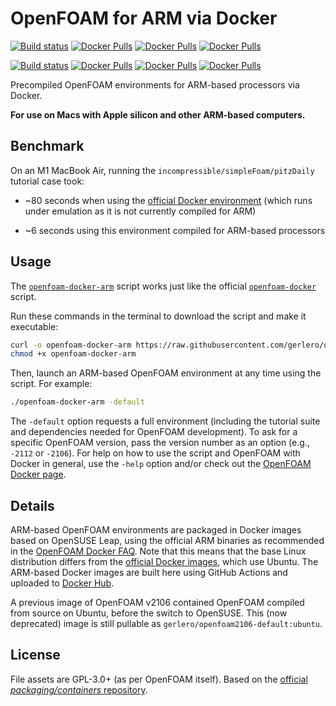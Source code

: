 # OpenFOAM for ARM via Docker

[![Build status](https://img.shields.io/github/workflow/status/gerlero/openfoam-docker-arm/build-push/v2112?label=v2112)](https://github.com/gerlero/openfoam-docker-arm/tree/v2112) 
[![Docker Pulls](https://img.shields.io/docker/pulls/gerlero/openfoam2112-run?label=run%20pulls)](https://hub.docker.com/r/gerlero/openfoam2112-run)
[![Docker Pulls](https://img.shields.io/docker/pulls/gerlero/openfoam2112-dev?label=dev%20pulls)](https://hub.docker.com/r/gerlero/openfoam2112-dev)
[![Docker Pulls](https://img.shields.io/docker/pulls/gerlero/openfoam2112-default?label=default%20pulls)](https://hub.docker.com/r/gerlero/openfoam2112-default)

[![Build status](https://img.shields.io/github/workflow/status/gerlero/openfoam-docker-arm/build-push/v2106?label=v2106)](https://github.com/gerlero/openfoam-docker-arm/tree/v2106) 
[![Docker Pulls](https://img.shields.io/docker/pulls/gerlero/openfoam2106-run?label=run%20pulls)](https://hub.docker.com/r/gerlero/openfoam2106-run)
[![Docker Pulls](https://img.shields.io/docker/pulls/gerlero/openfoam2106-dev?label=dev%20pulls)](https://hub.docker.com/r/gerlero/openfoam2106-dev)
[![Docker Pulls](https://img.shields.io/docker/pulls/gerlero/openfoam2106-default?label=default%20pulls)](https://hub.docker.com/r/gerlero/openfoam2106-default)


Precompiled OpenFOAM environments for ARM-based processors via Docker.

**For use on Macs with Apple silicon and other ARM-based computers.**

## Benchmark

On an M1 MacBook Air, running the `incompressible/simpleFoam/pitzDaily` tutorial case took:

* ~80 seconds when using the [official Docker environment](https://develop.openfoam.com/Development/openfoam/-/wikis/precompiled/docker) (which runs under emulation as it is not currently compiled for ARM)

* ~6 seconds using this environment compiled for ARM-based processors

## Usage

The [`openfoam-docker-arm`](openfoam-docker-arm) script works just like the official [`openfoam-docker`](https://develop.openfoam.com/packaging/containers/-/blob/main/openfoam-docker) script.

Run these commands in the terminal to download the script and make it executable:

```sh
curl -o openfoam-docker-arm https://raw.githubusercontent.com/gerlero/openfoam-docker-arm/main/openfoam-docker-arm
chmod +x openfoam-docker-arm
```

Then, launch an ARM-based OpenFOAM environment at any time using the script. For example:

```sh
./openfoam-docker-arm -default
```

The `-default` option requests a full environment (including the tutorial suite and dependencies needed for OpenFOAM development). To ask for a specific OpenFOAM version, pass the version number as an option (e.g., `-2112` or `-2106`). For help on how to use the script and OpenFOAM with Docker in general, use the `-help` option and/or check out the [OpenFOAM Docker page](https://develop.openfoam.com/Development/openfoam/-/wikis/precompiled/docker).

## Details

ARM-based OpenFOAM environments are packaged in Docker images based on OpenSUSE Leap, using the official ARM binaries as recommended in the [OpenFOAM Docker FAQ](https://develop.openfoam.com/Development/openfoam/-/wikis/precompiled/docker#frequently-asked-questions). Note that this means that the base Linux distribution differs from the [official Docker images](https://hub.docker.com/u/opencfd), which use Ubuntu. The ARM-based Docker images are built here using GitHub Actions and uploaded to [Docker Hub](https://hub.docker.com/u/gerlero/).

A previous image of OpenFOAM v2106 contained OpenFOAM compiled from source on Ubuntu, before the switch to OpenSUSE. This (now deprecated) image is still pullable as `gerlero/openfoam2106-default:ubuntu`.

## License

File assets are GPL-3.0+ (as per OpenFOAM itself). Based on the [official _packaging/containers_ repository](https://develop.openfoam.com/packaging/containers).
